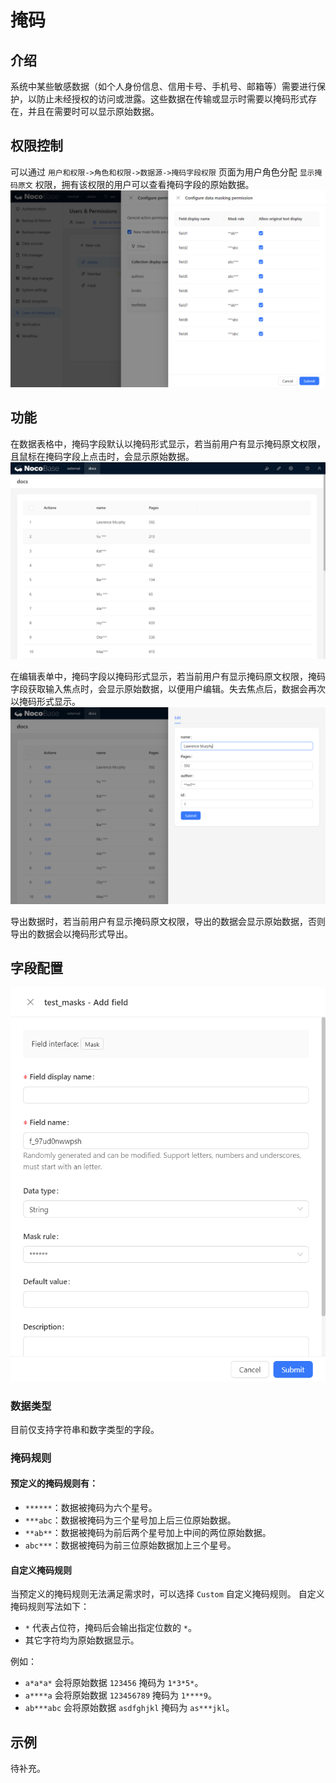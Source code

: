# 掩码

<PluginInfo name="field-mask"></PluginInfo>

## 介绍

系统中某些敏感数据（如个人身份信息、信用卡号、手机号、邮箱等）需要进行保护，以防止未经授权的访问或泄露。这些数据在传输或显示时需要以掩码形式存在，并且在需要时可以显示原始数据。

## 权限控制

可以通过 `用户和权限->角色和权限->数据源->掩码字段权限` 页面为用户角色分配 `显示掩码原文` 权限，拥有该权限的用户可以查看掩码字段的原始数据。
![掩码字段权限](./static/permissions.png)

## 功能

在数据表格中，掩码字段默认以掩码形式显示，若当前用户有显示掩码原文权限，且鼠标在掩码字段上点击时，会显示原始数据。
![表格中的掩码字段](./static/mask-fields-in-table.png)

在编辑表单中，掩码字段以掩码形式显示，若当前用户有显示掩码原文权限，掩码字段获取输入焦点时，会显示原始数据，以便用户编辑。失去焦点后，数据会再次以掩码形式显示。
![编辑表单中的掩码字段](./static/mask-fields-in-form.png)

导出数据时，若当前用户有显示掩码原文权限，导出的数据会显示原始数据，否则导出的数据会以掩码形式导出。

## 字段配置

![掩码字段配置](./static/settings.png)

### 数据类型

目前仅支持字符串和数字类型的字段。

### 掩码规则

#### 预定义的掩码规则有：

- `******`：数据被掩码为六个星号。
- `***abc`：数据被掩码为三个星号加上后三位原始数据。
- `**ab**`：数据被掩码为前后两个星号加上中间的两位原始数据。
- `abc***`：数据被掩码为前三位原始数据加上三个星号。

#### 自定义掩码规则

当预定义的掩码规则无法满足需求时，可以选择 `Custom` 自定义掩码规则。
自定义掩码规则写法如下：

- `*` 代表占位符，掩码后会输出指定位数的 `*`。
- 其它字符均为原始数据显示。

例如：

- `a*a*a*` 会将原始数据 `123456` 掩码为 `1*3*5*`。
- `a****a` 会将原始数据 `123456789` 掩码为 `1****9`。
- `ab***abc` 会将原始数据 `asdfghjkl` 掩码为 `as***jkl`。

## 示例

待补充。
